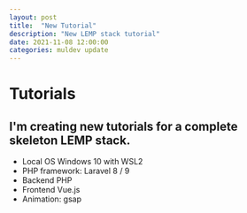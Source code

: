 ```yaml
---
layout: post
title:  "New Tutorial"
description: "New LEMP stack tutorial"
date: 2021-11-08 12:00:00
categories: muldev update
---
```


# Tutorials 

## I'm creating new tutorials for a complete skeleton LEMP stack.
- Local OS Windows 10 with WSL2
- PHP framework: Laravel 8 / 9
- Backend PHP
- Frontend Vue.js
- Animation: gsap








